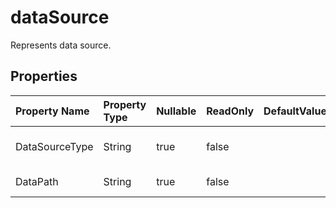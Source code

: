 # **dataSource**

Represents data source. 

## **Properties**

| Property Name | Property Type | Nullable |  ReadOnly | DefaultValue | Description | 
| :- | :- | :- |:- |  :- | :- |
|DataSourceType|String|true|false |  |Represents data source type.|
|DataPath|String|true|false |  |Represents data path.|

